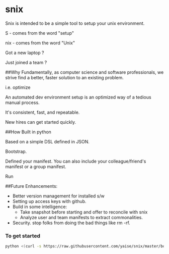 # snix
Snix is intended to be a simple tool to setup your unix environment.

S - comes from the word "setup"

nix - comes from the word "Unix"

Got a new laptop ?

Just joined a team ?

##Why
Fundamentally, as computer science and software professionals, we strive find a better, faster solution to an existing problem.

i.e. optimize

An automated dev environment setup is an optimized way of a tedious manual process.

It's consistent, fast, and repeatable.

New hires can get started quickly.


##How
Built in python

Based on a simple DSL defined in JSON.

Bootstrap.

Defined your manifest. You can also include your colleague/friend's manifest or a group manifest.

Run

##Future Enhancements:
- Better version management for installed s/w
- Setting up access keys with github.
- Build in some intelligence:
    - Take snapshot before starting and offer to reconcile with snix
    - Analyze user and team manifests to extract commonalities.
- Security. stop folks from doing the bad things like rm -rf.

### To get started
```bash
python <(curl -s https://raw.githubusercontent.com/yaise/snix/master/bootstrap.py)
```
